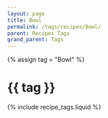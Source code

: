 ```yaml
---
layout: page
title: Bowl
permalink: /tags/recipes/Bowl/
parent: Recipes Tags
grand_parent: Tags
---
```

{% assign tag = "Bowl" %}
# {{ tag }}
{% include recipe_tags.liquid %}